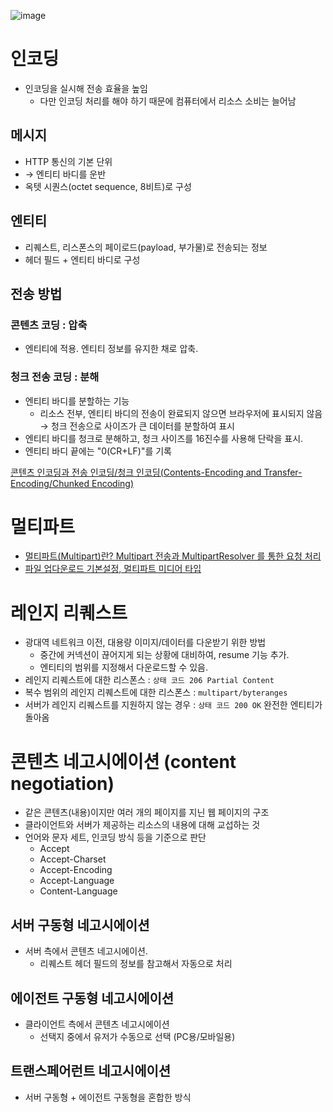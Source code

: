 ![image](https://github.com/led156/TIL/assets/67251510/6bb1aa86-0c55-4062-94ff-cc37fd2957ec)

# 인코딩
- 인코딩을 실시해 전송 효율을 높임
  + 다만 인코딩 처리를 해야 하기 때문에 컴퓨터에서 리소스 소비는 늘어남

## 메시지
- HTTP 통신의 기본 단위
- → 엔티티 바디를 운반
- 옥텟 시퀀스(octet sequence, 8비트)로 구성

## 엔티티
- 리퀘스트, 리스폰스의 페이로드(payload, 부가물)로 전송되는 정보
- 헤더 필드 + 엔티티 바디로 구성


## 전송 방법
### 콘텐츠 코딩 : 압축
- 엔티티에 적용. 엔티티 정보를 유지한 채로 압축.

### 청크 전송 코딩 : 분해
- 엔티티 바디를 분할하는 기능
  + 리소스 전부, 엔티티 바디의 전송이 완료되지 않으면 브라우저에 표시되지 않음 → 청크 전송으로 사이즈가 큰 데이터를 분할하여 표시
- 엔티티 바디를 청크로 분해하고, 청크 사이즈를 16진수를 사용해 단락을 표시.
- 엔티티 바디 끝에는 "0(CR+LF)"를 기록

[콘텐츠 인코딩과 전송 인코딩/청크 인코딩(Contents-Encoding and Transfer-Encoding/Chunked Encoding)](https://eminentstar.tistory.com/48)



# 멀티파트
- [멀티파트(Multipart)란? Multipart 전송과 MultipartResolver 를 통한 요청 처리](https://sharonprogress.tistory.com/197)
- [파일 업다운로드 기본설정, 멀티파트 미디어 타입](https://yoonho-devlog.tistory.com/36)


# 레인지 리퀘스트
- 광대역 네트워크 이전, 대용량 이미지/데이터를 다운받기 위한 방법
  + 중간에 커넥션이 끊어지게 되는 상황에 대비하여, resume 기능 추가.
  + 엔티티의 범위를 지정해서 다운로드할 수 있음.
- 레인지 리퀘스트에 대한 리스폰스 : `상태 코드 206 Partial Content`
- 복수 범위의 레인지 리퀘스트에 대한 리스폰스 : `multipart/byteranges`
- 서버가 레인지 리퀘스트를 지원하지 않는 경우 : `상태 코드 200 OK` 완전한 엔티티가 돌아옴

# 콘텐츠 네고시에이션 (content negotiation)
- 같은 콘텐츠(내용)이지만 여러 개의 페이지를 지닌 웹 페이지의 구조
- 클라이언트와 서버가 제공하는 리소스의 내용에 대해 교섭하는 것
- 언어와 문자 세트, 인코딩 방식 등을 기준으로 판단
  + Accept
  + Accept-Charset
  + Accept-Encoding
  + Accept-Language
  + Content-Language

## 서버 구동형 네고시에이션
- 서버 측에서 콘텐츠 네고시에이션.
  + 리퀘스트 헤더 필드의 정보를 참고해서 자동으로 처리

## 에이전트 구동형 네고시에이션
- 클라이언트 측에서 콘텐츠 네고시에이션
  + 선택지 중에서 유저가 수동으로 선택 (PC용/모바일용)

## 트랜스페어런트 네고시에이션
- 서버 구동형 + 에이전트 구동형을 혼합한 방식
